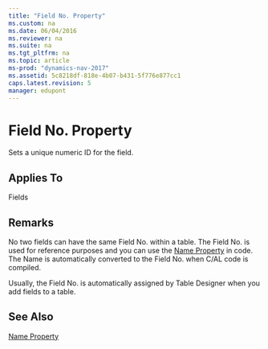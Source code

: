 ```yaml
---
title: "Field No. Property"
ms.custom: na
ms.date: 06/04/2016
ms.reviewer: na
ms.suite: na
ms.tgt_pltfrm: na
ms.topic: article
ms-prod: "dynamics-nav-2017"
ms.assetid: 5c8218df-818e-4b07-b431-5f776e877cc1
caps.latest.revision: 5
manager: edupont
---
```

# Field No. Property
Sets a unique numeric ID for the field.  
  
## Applies To  
 Fields  
  
## Remarks  
 No two fields can have the same Field No. within a table. The Field No. is used for reference purposes and you can use the [Name Property](Name-Property-duplicate.md) in code. The Name is automatically converted to the Field No. when C/AL code is compiled.  
  
 Usually, the Field No. is automatically assigned by Table Designer when you add fields to a table.  
  
## See Also  
 [Name Property](Name-Property-duplicate.md)